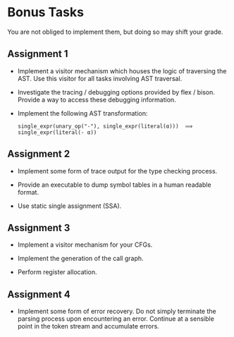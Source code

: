 # Bonus Tasks

You are not obliged to implement them, but doing so may shift your grade.

## Assignment 1

- Implement a visitor mechanism which houses the logic of traversing the AST.
  Use this visitor for all tasks involving AST traversal.

- Investigate the tracing / debugging options provided by flex / bison.
  Provide a way to access these debugging information.

- Implement the following AST transformation:

      single_expr(unary_op("-"), single_expr(literal(α)))  ⟹  single_expr(literal(- α))

## Assignment 2

- Implement some form of trace output for the type checking process.

- Provide an executable to dump symbol tables in a human readable format.

- Use static single assignment (SSA).

## Assignment 3

- Implement a visitor mechanism for your CFGs.

- Implement the generation of the call graph.

- Perform register allocation.

## Assignment 4

- Implement some form of error recovery.
  Do not simply terminate the parsing process upon encountering an error.
  Continue at a sensible point in the token stream and accumulate errors.
